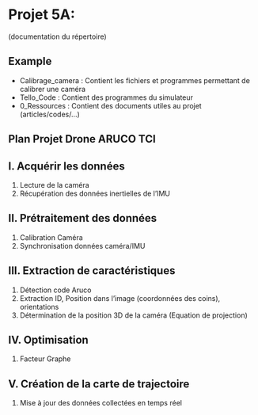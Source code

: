 # Projet 5A:
(documentation du répertoire)

## Example 
* Calibrage_camera : Contient les fichiers et programmes permettant de calibrer une caméra
* Tello_Code : Contient des programmes du simulateur
* 0_Ressources : Contient des documents utiles au projet (articles/codes/...)

## Plan Projet Drone ARUCO TCI

## I.	Acquérir les données
1.	Lecture de la caméra
2.	Récupération des données inertielles de l’IMU
## II.	Prétraitement des données
1.	Calibration Caméra
2.	Synchronisation données caméra/IMU
## III.	Extraction de caractéristiques
1.	Détection code Aruco
2.	Extraction ID, Position dans l’image (coordonnées des coins), orientations
3.	Détermination de la position 3D de la caméra (Equation de projection)
## IV.	Optimisation
1.	Facteur Graphe
## V.	Création de la carte de trajectoire
1.	Mise à jour des données collectées en temps réel
